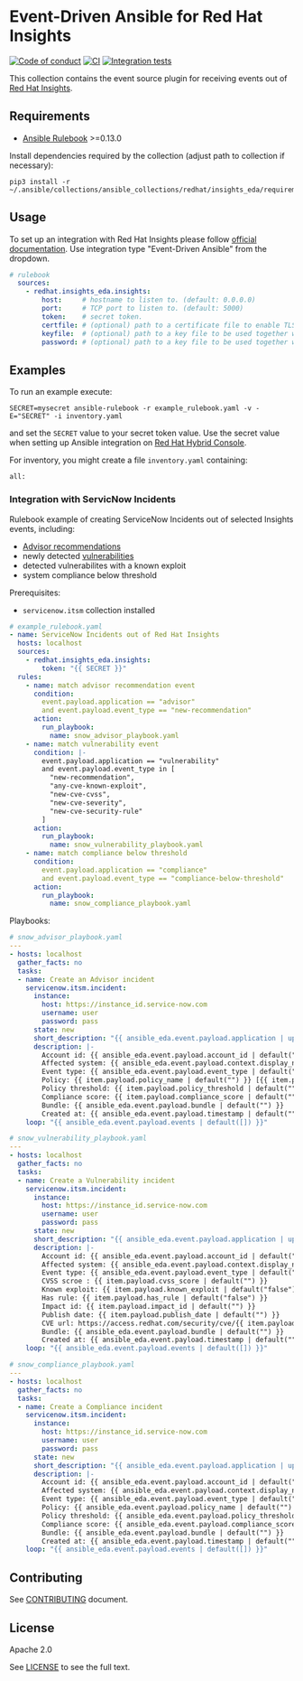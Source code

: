 # Event-Driven Ansible for Red Hat Insights

[![Code of conduct](https://img.shields.io/badge/code%20of%20conduct-Ansible-silver.svg)](https://docs.ansible.com/ansible/latest/community/code_of_conduct.html)
[![CI](https://github.com/RedHatInsights/ansible-collections-eda/actions/workflows/test.yaml/badge.svg)](https://github.com/RedHatInsights/ansible-collections-eda/actions/workflows/test.yaml)
[![Integration tests](https://github.com/RedHatInsights/ansible-collections-eda/actions/workflows/integration-tests.yaml/badge.svg)](https://github.com/RedHatInsights/ansible-collections-eda/actions/workflows/integration-tests.yaml)

This collection contains the event source plugin for receiving events out of
[Red Hat Insights](https://console.redhat.com/insights).


## Requirements

* [Ansible Rulebook](https://ansible-rulebook.readthedocs.io/en/stable/installation.html) >=0.13.0

Install dependencies required by the collection (adjust path to collection if necessary):
```
pip3 install -r ~/.ansible/collections/ansible_collections/redhat/insights_eda/requirements.txt
```


## Usage

To set up an integration with Red Hat Insights please follow
[official documentation](https://access.redhat.com/documentation/en-us/red_hat_hybrid_cloud_console/2023/html/configuring_notifications_and_integrations_on_the_red_hat_hybrid_cloud_console/index).
Use integration type "Event-Driven Ansible" from the dropdown.

```yaml
# rulebook
  sources:
    - redhat.insights_eda.insights:
        host:     # hostname to listen to. (default: 0.0.0.0)
        port:     # TCP port to listen to. (default: 5000)
        token:    # secret token.
        certfile: # (optional) path to a certificate file to enable TLS support
        keyfile:  # (optional) path to a key file to be used together with certfile
        password: # (optional) path to a key file to be used together with certfile
```

## Examples


To run an example execute:
```
SECRET=mysecret ansible-rulebook -r example_rulebook.yaml -v -E="SECRET" -i inventory.yaml
```
and set the `SECRET` value to your secret token value.
Use the secret value when setting up Ansible integration on
[Red Hat Hybrid Console](https://console.redhat.com/settings/integrations).

For inventory, you might create a file `inventory.yaml` containing:
```
all:
```

### Integration with ServicNow Incidents

Rulebook example of creating ServiceNow Incidents out of selected Insights events, including:
* [Advisor recommendations](https://access.redhat.com/documentation/en-us/red_hat_insights/2023/html/assessing_rhel_configuration_issues_using_the_red_hat_insights_advisor_service/index)
* newly detected [vulnerabilities](https://access.redhat.com/documentation/en-us/red_hat_insights/2023/html/assessing_and_monitoring_security_vulnerabilities_on_rhel_systems/index)
* detected vulnerabilites with a known exploit
* system compliance below threshold

Prerequisites:
* `servicenow.itsm` collection installed

```yaml
# example_rulebook.yaml
- name: ServiceNow Incidents out of Red Hat Insights
  hosts: localhost
  sources:
    - redhat.insights_eda.insights:
        token: "{{ SECRET }}"
  rules:
    - name: match advisor recommendation event
      condition:
        event.payload.application == "advisor"
        and event.payload.event_type == "new-recommendation"
      action:
        run_playbook:
          name: snow_advisor_playbook.yaml
    - name: match vulnerability event
      condition: |-
        event.payload.application == "vulnerability"
        and event.payload.event_type in [
          "new-recommendation",
          "any-cve-known-exploit",
          "new-cve-cvss",
          "new-cve-severity",
          "new-cve-security-rule"
        ]
      action:
        run_playbook:
          name: snow_vulnerability_playbook.yaml
    - name: match compliance below threshold
      condition:
        event.payload.application == "compliance"
        and event.payload.event_type == "compliance-below-threshold"
      action:
        run_playbook:
          name: snow_compliance_playbook.yaml
```

Playbooks:

```yaml
# snow_advisor_playbook.yaml
---
- hosts: localhost
  gather_facts: no
  tasks:
  - name: Create an Advisor incident
    servicenow.itsm.incident:
      instance:
        host: https://instance_id.service-now.com
        username: user
        password: pass
      state: new
      short_description: "{{ ansible_eda.event.payload.application | upper }}: {{ item.payload.rule_description | default('Recommendation') }}"
      description: |-
        Account id: {{ ansible_eda.event.payload.account_id | default("") }}
        Affected system: {{ ansible_eda.event.payload.context.display_name | default("") }}
        Event type: {{ ansible_eda.event.payload.event_type | default("") }}
        Policy: {{ item.payload.policy_name | default("") }} [{{ item.payload.policy_id | default("") }}]
        Policy threshold: {{ item.payload.policy_threshold | default("") }}
        Compliance score: {{ item.payload.compliance_score | default("") }}
        Bundle: {{ ansible_eda.event.payload.bundle | default("") }}
        Created at: {{ ansible_eda.event.payload.timestamp | default("") }}
    loop: "{{ ansible_eda.event.payload.events | default([]) }}"
```
```yaml
# snow_vulnerability_playbook.yaml
---
- hosts: localhost
  gather_facts: no
  tasks:
  - name: Create a Vulnerability incident
    servicenow.itsm.incident:
      instance:
        host: https://instance_id.service-now.com
        username: user
        password: pass
      state: new
      short_description: "{{ ansible_eda.event.payload.application | upper }}: Reported {{ item.payload.reported_cve | default('') }}"
      description: |-
        Account id: {{ ansible_eda.event.payload.account_id | default("") }}
        Affected system: {{ ansible_eda.event.payload.context.display_name | default("") }}
        Event type: {{ ansible_eda.event.payload.event_type | default("") }}
        CVSS scroe : {{ item.payload.cvss_score | default("") }}
        Known exploit: {{ item.payload.known_exploit | default("false") }}
        Has rule: {{ item.payload.has_rule | default("false") }}
        Impact id: {{ item.payload.impact_id | default("") }}
        Publish date: {{ item.payload.publish_date | default("") }}
        CVE url: https://access.redhat.com/security/cve/{{ item.payload.reported_cve | default('') }}
        Bundle: {{ ansible_eda.event.payload.bundle | default("") }}
        Created at: {{ ansible_eda.event.payload.timestamp | default("") }}
    loop: "{{ ansible_eda.event.payload.events | default([]) }}"
```
```yaml
# snow_compliance_playbook.yaml
---
- hosts: localhost
  gather_facts: no
  tasks:
  - name: Create a Compliance incident
    servicenow.itsm.incident:
      instance:
        host: https://instance_id.service-now.com
        username: user
        password: pass
      state: new
      short_description: "{{ ansible_eda.event.payload.application | upper }}: System is non compliant to SCAP policy"
      description: |-
        Account id: {{ ansible_eda.event.payload.account_id | default("") }}
        Affected system: {{ ansible_eda.event.payload.context.display_name | default("") }}
        Event type: {{ ansible_eda.event.payload.event_type | default("") }}
        Policy: {{ ansible_eda.event.payload.policy_name | default("") }} [{{ ansible_eda.event.payload.policy_name | default("id") }}]
        Policy threshold: {{ ansible_eda.event.payload.policy_threshold | default("") }}
        Compliance score: {{ ansible_eda.event.payload.compliance_score | default("") }}
        Bundle: {{ ansible_eda.event.payload.bundle | default("") }}
        Created at: {{ ansible_eda.event.payload.timestamp | default("") }}
    loop: "{{ ansible_eda.event.payload.events | default([]) }}"
```

## Contributing

See [CONTRIBUTING](https://github.com/RedHatInsights/ansible-collections-eda/blob/main/CONTRIBUTING.md) document.

## License

Apache 2.0

See [LICENSE](https://github.com/RedHatInsights/ansible-collections-eda/blob/main/LICENSE) to see the full text.
